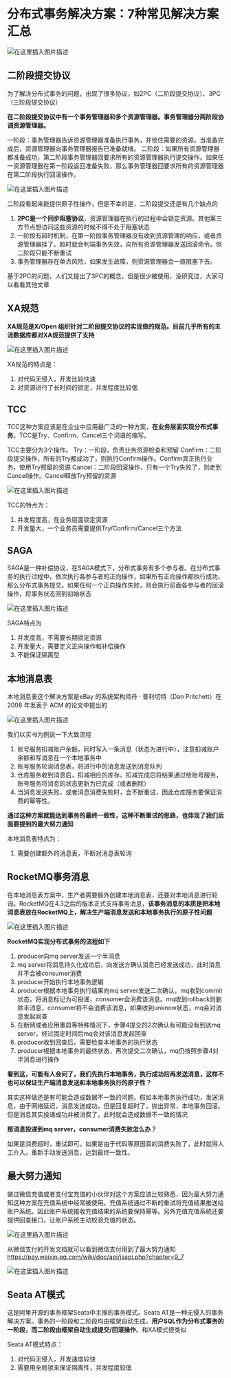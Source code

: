 # 分布式事务解决方案：7种常见解决方案汇总

![在这里插入图片描述](https://img-blog.csdnimg.cn/028600d233db447fae72f9853882a1ae.jpg?)
## 二阶段提交协议
为了解决分布式事务的问题，出现了很多协议，如2PC（二阶段提交协议）、3PC（三阶段提交协议）

**在二阶段提交协议中有一个事务管理器和多个资源管理器。事务管理器分两阶段协调资源管理器。**

一阶段：事务管理器告诉资源管理器准备执行事务，并锁住需要的资源。当准备完成后，资源管理器向事务管理器报告已准备就绪。
二阶段：如果所有资源管理器都准备成功，第二阶段事务管理器回要求所有的资源管理器执行提交操作。如果任一资源管理器在第一阶段返回准备失败，那么事务管理器回要求所有的资源管理器在第二阶段执行回滚操作。

![在这里插入图片描述](https://img-blog.csdnimg.cn/454901b7f2a04c7b8b05cbf3194e4cd1.png?)

二阶段看起来能提供原子性操作，但是不幸的是，二阶段提交还是有几个缺点的

1. **2PC是一个同步阻塞协议**，资源管理器在执行的过程中会锁定资源。其他第三方节点想访问这些资源的时候不得不处于阻塞状态
2. 一阶段有超时机制，在第一阶段事务管理器没有收到资源管理的响应，或者资源管理器挂了。超时就会判端事务失效，向所有资源管理器发送回滚命令。但二阶段只能不断重试
3. 事务管理器存在单点风险，如果发生故障，则资源管理器会一直阻塞下去。

基于2PC的问题，人们又提出了3PC的概念，但是很少被使用，没研究过，大家可以看看其他文章
## XA规范
**XA规范是X/Open 组织针对二阶段提交协议的实现做的规范。目前几乎所有的主流数据库都对XA规范提供了支持**

![在这里插入图片描述](https://img-blog.csdnimg.cn/c5f0aa060ab44e3abdebc574d56fbe63.png?)

XA规范的特点是：
1. 对代码无侵入，开发比较快速
2. 对资源进行了长时间的锁定，并发程度比较低
## TCC
TCC这种方案应该是在企业中应用最广泛的一种方案，**在业务层面实现分布式事务**。TCC是Try、Confirm、Cancel三个词语的缩写。

TCC主要分为3个操作。
Try：一阶段，负责业务资源检查和预留
Confirm：二阶段提交操作，所有的Try都成功了，则执行Confirm操作。Confirm真正执行业务，使用Try预留的资源
Cancel：二阶段回滚操作，只有一个Try失败了，则走到Cancel操作。Cancel释放Try预留的资源

![在这里插入图片描述](https://img-blog.csdnimg.cn/5d28f1c000154c3a920edb7d616e9293.png?)

TCC的特点为：
1. 并发程度高，在业务层面锁定资源
2. 开发量大，一个业务员需要提供Try/Confirm/Cancel三个方法
## SAGA
SAGA是一种补偿协议，在SAGA模式下，分布式事务有多个参与者。在分布式事务的执行过程中，依次执行各参与者的正向操作，如果所有正向操作都执行成功，那么分布式事务提交。如果任何一个正向操作失败，则会执行前面各参与者的回滚操作，将事务状态回到初始状态

![在这里插入图片描述](https://img-blog.csdnimg.cn/008461ca58a444b3b44774049e59be8a.png?)

SAGA特点为
1. 并发度高，不需要长期锁定资源
2. 开发量大，需要定义正向操作和补偿操作
3. 不能保证隔离型
## 本地消息表
本地消息表这个解决方案是eBay 的系统架构师丹 · 普利切特（Dan Pritchett）在 2008 年发表于 ACM 的论文中提出的

![在这里插入图片描述](https://img-blog.csdnimg.cn/9b93d8cd0a4a4db7b6aa9c4c33e7eead.png?)

我们以买书为例说一下大致流程
1. 账号服务扣减账户余额，同时写入一条消息（状态为进行中），注意扣减账户余额和写消息在一个本地事务中
2. 账号服务轮询消息表，将进行中的消息发送到消息队列
3. 仓库服务收到消息后，扣减相应的库存。扣减完成后将结果通过给账号服务，账号服务将消息的状态更新为已完成（或者删除）
4. 当消息发送失败，或者消息消费失败时，会不断重试，因此仓库服务要保证消费的幂等性。

**通过这种方案就能达到事务的最终一致性，这种不断重试的思路，也体现了我们后面要提到的最大努力通知**

本地消息表特点为：
1. 需要创建额外的消息表，不断对消息表轮询
## RocketMQ事务消息
在本地消息表方案中，生产者需要额外创建本地消息表，还要对本地消息进行轮询。RocketMQ在4.3之后的版本正式支持事务消息，**该事务消息的本质是把本地消息表放在RocketMQ上，解决生产端消息发送和本地事务执行的原子性问题**

![在这里插入图片描述](https://img-blog.csdnimg.cn/e9b68cf9eb7c4e8cbf667845ee8070ae.png?)

**RocketMQ实现分布式事务的流程如下**
1. producer向mq server发送一个半消息
2. mq server将消息持久化成功后，向发送方确认消息已经发送成功，此时消息并不会被consumer消费
3. producer开始执行本地事务逻辑
4. producer根据本地事务执行结果向mq server发送二次确认，mq收到commit状态，将消息标记为可投递，consumer会消费该消息。mq收到rollback则删除半消息，consumer将不会消费该消息，如果收到unknow状态，mq会对消息发起回查
5. 在断网或者应用重启等特殊情况下，步骤4提交的2次确认有可能没有到达mq server，经过固定时间后mq会对该消息发起回查
6. producer收到回查后，需要检查本地事务的执行状态
7. producer根据本地事务的最终状态，再次提交二次确认，mq仍按照步骤4对半消息进行操作

**看到这，可能有人会问了，我们先执行本地事务，执行成功后再发送消息，这样不也可以保证生产端消息发送和本地事务执行的原子性？**

其实这样做还是有可能会造成数据不一致的问题。假如本地事务执行成功，发送消息，由于网络延迟，消息发送成功，但是回复超时了，抛出异常，本地事务回滚。但是消息其实投递成功并被消费了，此时就会造成数据不一致的情况

**那消息投递到mq server，consumer消费失败怎么办？**

如果是消费超时，重试即可。如果是由于代码等原因真的消费失败了，此时就得人工介入，重新手动发送消息，达到最终一致性。

## 最大努力通知
做过微信充值或者支付宝充值的小伙伴对这个方案应该比较熟悉，因为最大努力通知这种方案在充值系统中经常被使用。充值系统通过不断的重试将充值结果推送给账户系统。因此账户系统接收充值结果的系统要保持幂等。另外充值充值系统还要提供回查接口，让账户系统主动校验充值的状态。

![在这里插入图片描述](https://img-blog.csdnimg.cn/8d94d738ae64462cbdf564d26d3e84f1.png?)

从微信支付的开发文档就可以看到微信支付用到了最大努力通知
https://pay.weixin.qq.com/wiki/doc/api/jsapi.php?chapter=9_7

![在这里插入图片描述](https://img-blog.csdnimg.cn/a9e4e6bba5fc4c3587b230fa3bfac21f.png?)

## Seata AT模式
这是阿里开源的事务框架Seata中主推的事务模式。Seata AT是一种无侵入的事务解决方案。事务的一阶段和二阶段均由框架自动生成。**用户SQL作为分布式事务的一阶段，而二阶段由框架自动生成提交/回滚操作**。和XA模式很类似

Seata AT模式特点：
1. 对代码无侵入，开发速度较快
2. 需要用全局锁来保证隔离性，并发程度较低